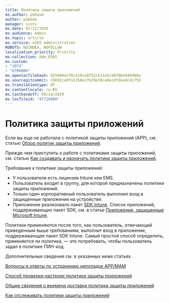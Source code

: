 ```yaml
---
title: Политика защиты приложений
ms.author: pebaum
author: pebaum
manager: scotv
ms.date: 07/22/2020
ms.audience: Admin
ms.topic: article
ms.service: o365-administration
ROBOTS: NOINDEX, NOFOLLOW
localization_priority: Priority
ms.collection: Adm_O365
ms.custom:
- "1073"
- "6700006"
ms.openlocfilehash: 929400dcf0ca18ce8f52cb11e5c907064449480e
ms.sourcegitcommit: c6692ce0fa1358ec3529e59ca0ecdfdea4cdc759
ms.translationtype: HT
ms.contentlocale: ru-RU
ms.lasthandoff: 09/14/2020
ms.locfileid: "47716906"
---
```

# <a name="application-protection-policy"></a>Политика защиты приложений

Если вы еще не работали с политикой защиты приложений (APP), см. статью [Обзор политик защиты приложений](https://docs.microsoft.com/intune/apps/app-protection-policy).

Прежде чем приступить к работе с политиками защиты приложений, см. статью [Как создавать и назначать политики защиты приложений](https://docs.microsoft.com/intune/app-protection-policies).

Требования к политике защиты приложений:

- У пользователя есть лицензия Intune или EMS.
- Пользователь входит в группу, для которой предназначены политики защиты приложений.
- Только один корпоративный пользователь выполнил вход в защищенные приложения на устройстве.
- Приложение реализовало пакет [SDK Intune](https://docs.microsoft.com/intune/app-sdk-get-started). Список приложений, поддерживающих пакет SDK, см. в статье [Приложения, защищенные Microsoft Intune](https://docs.microsoft.com/intune/apps-supported-intune-apps).

Политики применяются после того, как пользователь, отвечающий приведенным выше требованиям, выполнит вход в приложение, поддерживающее пакет SDK Intune. Самый простой способ определить, применяется ли политика, — это потребовать, чтобы пользователь задал в политике ПИН-код. 

Дополнительные сведения см. в указанных ниже статьях.

[Вопросы и ответы по устранению неполадок APP/MAM](https://docs.microsoft.com/intune/apps/troubleshoot-mam)  

[Способ проверки настроек политики защиты приложений](https://docs.microsoft.com/intune/app-protection-policies-validate)

[Общие сведения о времени доставки политики защиты приложений](https://docs.microsoft.com/intune/app-protection-policy-delivery)  

[Как отслеживать политики защиты приложений](https://docs.microsoft.com/intune/app-protection-policies-monitor)